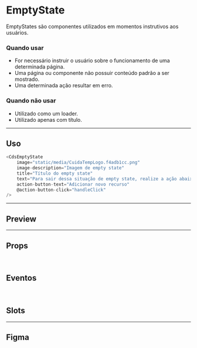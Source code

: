 # EmptyState

EmptyStates são componentes utilizados em momentos instrutivos aos usuários.

### Quando usar

- For necessário instruir o usuário sobre o funcionamento de uma determinada página.
- Uma página ou componente não possuir conteúdo padrão a ser mostrado.
- Uma determinada ação resultar em erro.

### Quando não usar

- Utilizado como um loader.
- Utilizado apenas com título.

---

## Uso

```js
<CdsEmptyState
	image="static/media/CuidaTempLogo.f4adb1cc.png"
	image-description="Imagem de empty state"
	title="Título do empty state"
	text="Para sair dessa situação de empty state, realize a ação abaixo"
	action-button-text="Adicionar novo recurso"
	@action-button-click="handleClick"
/>
```

---

## Preview

<DemoContainer
	image="https://static.vecteezy.com/system/resources/thumbnails/011/537/753/small_2x/box-empty-state-single-isolated-icon-with-flat-style-free-vector.jpg"
	image-description="Imagem de empty state"
	title="Título do empty state"
	text="Para sair dessa situação de empty state, realize a ação abaixo"
	:component="CdsEmptyState"
	:events="cdsEmptyStateEvents"
/>

---

## Props

<APITable
	name="EmptyState"
	section="props"
/>
<br />

## Eventos

<APITable
	name="EmptyState"
	section="events"
/>
<br />

## Slots

<APITable
	name="EmptyState"
	section="slots"
/>

---

## Figma

<FigmaFrame
	src="https://embed.figma.com/design/J5fTswomlHu7RXk1gwbUq6/Cuida?node-id=2040-370&embed-host=share"
/>

<script setup>
import { ref } from 'vue';
import CdsEmptyState from '@/components/EmptyState.vue';

const cdsEmptyStateEvents = [
	'actionButtonClick'
];
</script>
